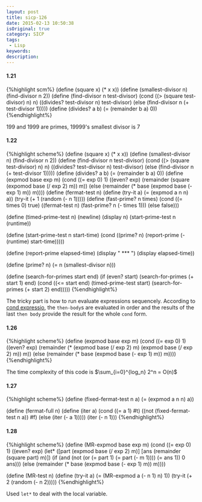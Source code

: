 ```yaml
---
layout: post
title: sicp-126
date: 2015-02-13 10:50:38
isOriginal: true
category: SICP
tags:
 - Lisp
keywords: 
description: 
---
```


#### 1.21
{%highlight  scm%}
(define (square x) (* x x))
(define (smallest-divisor n) (find-divisor n 2))
(define (find-divisor n test-divisor)
  (cond ((> (square test-divisor) n) n)
        ((divides? test-divisor n) test-divisor)
        (else (find-divisor n (+ test-divisor 1)))))
(define (divides? a b) (= (remainder b a) 0))
{%endhighlight%}

199 and 1999 are primes, 19999's smallest divisor is 7

#### 1.22

{%highlight scheme%}
(define (square x) (* x x))
(define (smallest-divisor n) (find-divisor n 2))
(define (find-divisor n test-divisor)
  (cond ((> (square test-divisor) n) n)
        ((divides? test-divisor n) test-divisor)
        (else (find-divisor n (+ test-divisor 1)))))
(define (divides? a b) (= (remainder b a) 0))
(define (expmod base exp m)
  (cond ((= exp 0) 1)
        ((even? exp)
         (remainder
           (square (expomod base (/ exp 2) m))
           m))
        (else
          (remainder
            (* base (expmod base (- exp 1) m))
            m))))
(define (fermat-test n)
  (define (try-it a)
    (= (expmod a n n) a))
  (try-it (+ 1 (random (- n 1)))))
(define (fast-prime? n times)
  (cond ((= times 0) true)
        ((fermat-test n) (fast-prime? n (- times 1)))
        (else false)))

(define (timed-prime-test n)
   (newline)
   (display n)
   (start-prime-test n (runtime))

(define (start-prime-test n start-time)
   (cond ((prime? n)
          (report-prime (- (runtime) start-time)))))

(define (report-prime elapsed-time)
   (display " *** ")
   (display elapsed-time))

(define (prime? n)
   (= n (smallest-divisor n)))

(define (search-for-primes start end)
  (if (even? start) (search-for-primes (+ start 1) end)
    (cond ((<= start end)
           (timed-prime-test start) (search-for-primes (+ start 2) end)))))
{%endhighlight%}

The tricky part is how to run evaluate expressions sequencely.
According to [cond expressio][1], the `then-body`s are evaluated in order and the results of the last `then body` provide the result
for the whole `cond` form.

#### 1.26

{%highlight scheme%}
(define (expmod base exp m)
   (cond ((= exp 0) 1)
         ((even? exp)
          (remainder (* (expmod base (/ exp 2) m)
                        (expmod base (/ exp 2) m))
                     m))
         (else
          (remainder (* base (expmod base (- exp 1) m))
                     m))))
{%endhighlight%}

The time complexity of this code is
$\sum_{i=0}^{log_n} 2^n = O(n)$

#### 1.27

{%highlight scheme%}
(define (fixed-fermat-test n a)
  (= (expmod a n n) a))

(define (fermat-full n)
  (define (iter a)
    (cond ((= a 1) #t)
          ((not (fixed-fermat-test n a)) #f)
          (else (iter (- a 1)))))
  (iter (- n 1)))
{%endhighlight%}

#### 1.28

{%highlight scheme%}
(define (MR-expmod base exp m)
  (cond ((= exp 0) 1)
        ((even? exp)
         (let* ([part (expmod base (/ exp 2) m)]
                [ans (remainder (square part) m)])
           (if (and (not (or (= part 1) (= part (- m 1))))
                    (= ans 1))
             0
             ans)))
        (else
          (remainder
            (* base (expmod base (- exp 1) m))
            m))))

(define (MR-test n)
  (define (try-it a)
    (= (MR-expmod a (- n 1) n) 1))
  (try-it (+ 2 (random (- n 2)))))
{%endhighlight%}

Used `let*` to deal with the local variable.

[1]:http://docs.racket-lang.org/reference/if.html#%28form._%28%28lib._racket%2Fprivate%2Fletstx-scheme..rkt%29._cond%29%29

